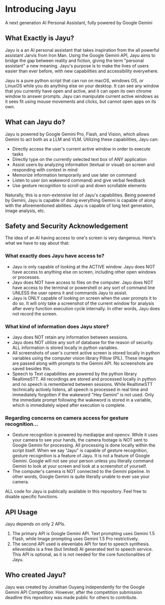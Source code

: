 # Introducing Jayu
A next generation AI Personal Assistant, fully powered by Google Gemini

## What Exactly is Jayu?
Jayu is a an AI personal assistant that takes inspiration from the all powerful assistant Jarvis from Iron Man. Using the Google Gemini API, Jayu aims to bridge the gap between reality and fiction, giving the term "personal assistant" a new meaning. Jayu's purpose is to make the lives of users easier than ever before, with new capabilities and accessibility everywhere.

Jayu is a pure python script that can run on macOS, windows OS, or LinuxOS while you do anything else on your desktop. It can see any window that you currently have open and active, and it can open its own chrome window to answer prompts. Jayu can manipulate current active windows as it sees fit using mouse movements and clicks, but cannot open apps on its own.

## What can Jayu do?
Jayu is powered by Google Gemini Pro, Flash, and Vision, which allows Gemini to act both as a LLM and VLM. Utilizing these capabilities, Jayu can:
- Directly access the user's current active window in order to execute tasks
- Directly type on the currently selected text box of ANY application
- Assist users by analyzing information (textual or visual) on screen and responding with context in mind
- Memorize information temporarily and use later on command
- Listen to user (on wakeword command) and give verbal feedback
- Use gesture recognition to scroll up and down scrollable elements

Naturally, this is a non-extensive list of Jayu's capabilities. Being powered by Gemini, Jayu is capable of doing everything Gemini is capable of along with the aforementioned abilities. Jayu is capable of long text generation, image analysis, etc.

## Safety and Security Acknowledgement
The idea of an AI having access to one's screen is very dangerous. Here's what we have to say about that:

### What exactly does Jayu have access to?
- Jayu is only capable of looking at the ACTIVE window. Jayu does NOT have access to anything else on screen, including other open windows or processes. 
- Jayu does NOT have access to files on the computer. Jayu does NOT have access to the terminal or powershell or any sort of command line UNLESS the user opens it and commands Jayu to assist.
- Jayu is ONLY capable of looking on screen when the user prompts it to do so. It will only take a screenshot of the current window for analysis after every function execution cycle internally. In other words, Jayu does not record the screen.

### What kind of information does Jayu store?
- Jayu does NOT retain any information between sessions.
- Jayu does NOT utilize any sort of database for the reason of security. ALL information is stored locally in python variables.
- All screenshots of user's current active screen is stored locally in python variables using the computer vision library Pillow (PIL). These images are passed along with prompts to the Gemini API. No screenshots are saved besides this.
- Speech to Text capabilities are powered by the python library RealtimeSTT. All recordings are stored and processed locally in python and no speech is remembered between sessions. While RealtimeSTT technically actively listens, all speech is processed in real time and immediately forgotten if the wakeword "Hey Gemini" is not used. Only the immediate prompt following the wakeword is stored in a variable, which is immediately wiped after execution is complete.

### Regarding concerns on camera access for gesture recognition...
- Gesture recognition is powered by mediapipe and opencv. While it uses your camera to see your hands, the camera footage is NOT sent to Google Gemini for processing. All processing is done locally within the script itself. When we say "Jayu" is capable of gesture recognition, gesture recognition is a feature of Jayu. It is not a feature of Google Gemini. Google will not see your person unless you literally command Gemini to look at your screen and look at a screenshot of yourself.
- The computer's camera is NOT connected to the Gemini pipeline. In other words, Google Gemini is quite literally unable to ever use your camera.

ALL code for Jayu is publically available in this repository. Feel free to disable specific functions.

## API Usage
Jayu depends on only 2 APIs.
1. The primary API is Google Gemini API. Text prompting uses Gemini 1.5 Flash, while Image prompting uses Gemini 1.5 Pro restrictively.
2. The second API used is elevenlabs API for text to speech synthesis. ellevenlabs is a free (but limited) AI generated text to speech service. This API is optional, as it is not needed for the core functionalities of Jayu.
 
## Who created Jayu?
Jayu was created by Jonathan Ouyang independently for the Google Gemini API Competition. However, after the competition submission deadline this repository was made public for others to contribute. 
